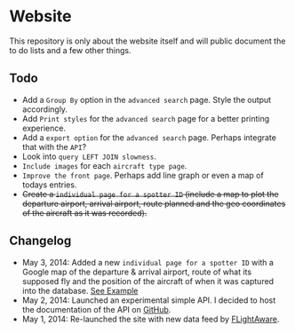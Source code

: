 # Website

This repository is only about the website itself and will public document the to do lists and a few other things.

## Todo

* Add a `Group By` option in the `advanced search` page. Style the output accordingly.
* Add `Print styles` for the `advanced search` page for a better printing experience.
* Add a `export option` for the `advanced search` page. Perhaps integrate that with the `API`?
* Look into `query LEFT JOIN slowness`.
* `Include images` for each `aircraft type page`.
* `Improve the front page`. Perhaps add line graph or even a map of todays entries.
* ~~Create a `individual page for a spotter ID` (include a map to plot the departure airport, arrival airport, route planned and the geo coordinates of the aircraft as it was recorded).~~

## Changelog

* May 3, 2014: Added a new `individual page for a spotter ID` with a Google map of the departure & arrival airport, route of what its supposed fly and the position of the aircraft of when it was captured into the database. [See Example](http://www.barriespotter.com/flightid/4655)
* May 2, 2014: Launched an experimental simple API. I decided to host the documentation of the API on [GitHub](https://github.com/barriespotter/API).
* May 1, 2014:  Re-launched the site with new data feed by [FLightAware](http://flightaware.com).